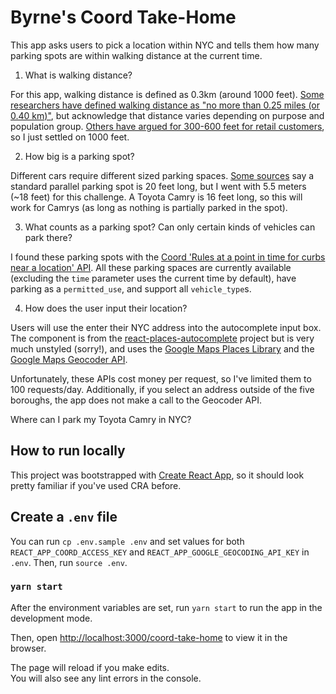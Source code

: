 # Byrne's Coord Take-Home

This app asks users to pick a location within NYC and tells them how many parking spots are within walking distance at the current time. 

1. What is walking distance?

For this app, walking distance is defined as 0.3km (around 1000 feet). [Some researchers have defined walking distance as "no more than 0.25 miles (or 0.40 km)"](https://www.ncbi.nlm.nih.gov/pmc/articles/PMC3377942/), but acknowledge that distance varies depending on  purpose and population group. [Others have argued for 300-600 feet for retail customers](https://trid.trb.org/view/859431#:~:text=There%20is%20a%20lack%20of,as%20great%20as%202%2C000%20feet.), so I just settled on 1000 feet.

2. How big is a parking spot?

Different cars require different sized parking spaces. [Some sources](https://franklinst.com/how-large-is-a-parking-space/) say a standard parallel parking spot is 20 feet long, but I went with 5.5 meters (~18 feet) for this challenge. A Toyota Camry is 16 feet long, so this will work for Camrys (as long as nothing is partially parked in the spot).

3. What counts as a parking spot? Can only certain kinds of vehicles can park there?

I found these parking spots with the [Coord 'Rules at a point in time for curbs near a location' API](https://www.coord.com/api#/reference/0/rules-at-a-point-in-time-for-curbs-near-a-location/find-the-rules-for-curbs-near-a-location-at-a-certain-time). All these parking spaces are currently available (excluding the `time` parameter uses the current time by default), have parking as a `permitted_use`, and support all `vehicle_type`s.


4. How does the user input their location?

Users will use the enter their NYC address into the autocomplete input box. The component is from the [react-places-autocomplete](https://github.com/hibiken/react-places-autocomplete) project but is very much unstyled (sorry!), and uses the [Google Maps Places Library](https://developers.google.com/maps/documentation/javascript/places) and the [Google Maps Geocoder API](https://developers.google.com/maps/documentation/javascript/geocoding).

Unfortunately, these APIs cost money per request, so I've limited them to 100 requests/day. Additionally, if you select an address outside of the five boroughs, the app does not make a call to the Geocoder API.

Where can I park my Toyota Camry in NYC?
## How to run locally

This project was bootstrapped with [Create React App](https://github.com/facebook/create-react-app), so it should look pretty familiar if you've used CRA before.

## Create a `.env` file

You can run `cp .env.sample .env` and set values for both `REACT_APP_COORD_ACCESS_KEY` and `REACT_APP_GOOGLE_GEOCODING_API_KEY` in `.env`. Then, run `source .env`.
### `yarn start`

After the environment variables are set, run `yarn start` to run the app in the development mode.

Then, open [http://localhost:3000/coord-take-home](http://localhost:3000/coord-take-home) to view it in the browser.

The page will reload if you make edits.\
You will also see any lint errors in the console.
